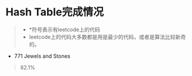 # Hash Table完成情况  
>* *符号表示有leetcode上的代码   
>* leetcode上的代码大多数都是用是最少的代码，或者是算法比较新奇的。   
  
* 771 Jewels and Stones
> 82.1%